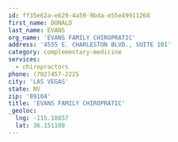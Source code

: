 ```yaml
---
id: ff35e62a-e629-4a59-9bda-e55e49911268
first_name: DONALD
last_name: EVANS
org_name: 'EVANS FAMILY CHIROPRATIC'
address: '4555 E. CHARLESTON BLVD., SUITE 101'
category: complementary-medicine
services:
  - chiropractors
phone: (702)457-2225
city: 'LAS VEGAS'
state: NV
zip: '89104'
title: 'EVANS FAMILY CHIROPRATIC'
_geoloc:
  lng: -115.10857
  lat: 36.151108
---
```

